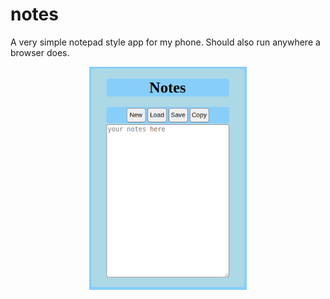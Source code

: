 # notes
A very simple notepad style app for my phone.  Should also run anywhere a browser does.

<img src="screenshot.png" style="display: block; margin-left: auto; margin-right: auto; width: 50%;">
